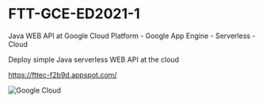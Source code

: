 # FTT-GCE-ED2021-1

Java WEB API at Google Cloud Platform - Google App Engine - Serverless - Cloud

Deploy simple Java serverless WEB API at the cloud

https://fttec-f2b9d.appspot.com/

![Google Cloud](https://thecloudgirl.dev/images/vs.jpg)
